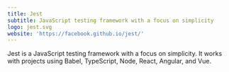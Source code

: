 ```yaml
---
title: Jest
subtitle: JavaScript testing framework with a focus on simplicity
logo: jest.svg
website: 'https://facebook.github.io/jest/'
---
```


Jest is a JavaScript testing framework with a focus on simplicity. It works with projects using Babel, TypeScript, Node, React, Angular, and Vue.
